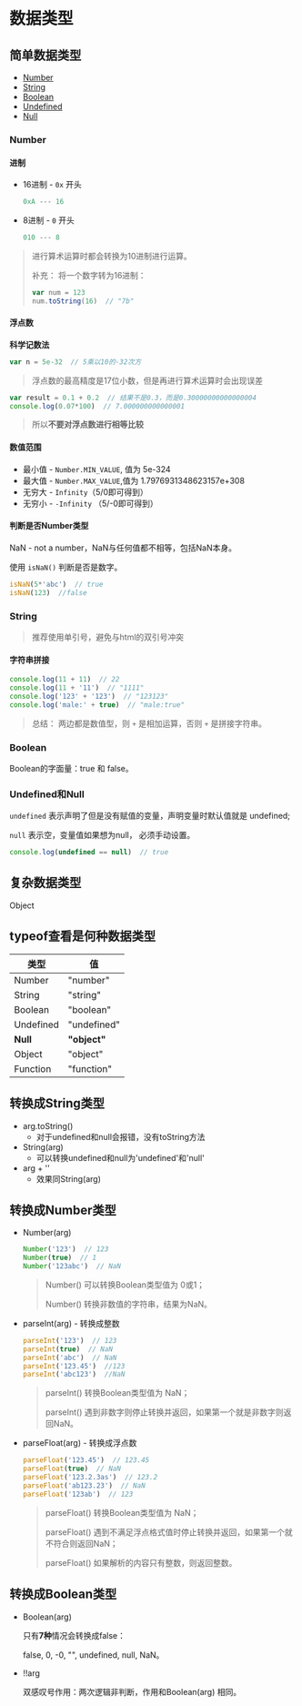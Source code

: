 # 数据类型

## 简单数据类型

- [Number](#number)
- [String](#string)
- [Boolean](#boolean)
- [Undefined](#undefined和null)
- [Null](#undefined和null)

### Number

#### 进制

- 16进制 - `0x` 开头

  ```js
  0xA --- 16
  ```

- 8进制 - `0` 开头

  ```js
  010 --- 8
  ```

> 进行算术运算时都会转换为10进制进行运算。
>
> 补充： 将一个数字转为16进制：
>
> ```js
> var num = 123
> num.toString(16)  // "7b"
> ```

#### 浮点数

**科学记数法**

```js
var n = 5e-32  // 5乘以10的-32次方
```

>  浮点数的最高精度是17位小数，但是再进行算术运算时会出现误差

```js
var result = 0.1 + 0.2  // 结果不是0.3，而是0.30000000000000004
console.log(0.07*100)  // 7.000000000000001
```

> 所以**不要对浮点数进行相等比较**

#### 数值范围

- 最小值 - `Number.MIN_VALUE`, 值为 5e-324
- 最大值 - `Number.MAX_VALUE`,值为 1.7976931348623157e+308 
- 无穷大 - `Infinity`（5/0即可得到）
- 无穷小 - `-Infinity` （5/-0即可得到）

#### 判断是否Number类型

NaN - not a number，NaN与任何值都不相等，包括NaN本身。

使用 `isNaN()` 判断是否是数字。

```js
isNaN(5*'abc')  // true
isNaN(123)  //false
```

### String

> 推荐使用单引号，避免与html的双引号冲突

#### 字符串拼接

```js
console.log(11 + 11)  // 22
console.log(11 + '11')  // "1111"
console.log('123' + '123')  // "123123"
console.log('male:' + true)  // "male:true"
```

> 总结： 两边都是数值型，则 `+` 是相加运算，否则 `+` 是拼接字符串。

### Boolean

Boolean的字面量：true 和 false。

### Undefined和Null

`undefined` 表示声明了但是没有赋值的变量，声明变量时默认值就是 undefined;

`null` 表示空，变量值如果想为null， 必须手动设置。

```js
console.log(undefined == null)  // true
```

## 复杂数据类型

Object

## typeof查看是何种数据类型

| 类型      | 值           |
| --------- | ------------ |
| Number    | "number"     |
| String    | "string"     |
| Boolean   | "boolean"    |
| Undefined | "undefined"  |
| **Null**  | **"object"** |
| Object    | "object"     |
| Function  | "function"   |

## 转换成String类型

- arg.toString() 
  - 对于undefined和null会报错，没有toString方法
- String(arg) 
  - 可以转换undefined和null为'undefined'和'null'
- arg + ''
  - 效果同String(arg)

## 转换成Number类型

- Number(arg)

  ```js
  Number('123')  // 123
  Number(true)  // 1
  Number('123abc')  // NaN
  ```

  > Number() 可以转换Boolean类型值为 0或1；
  >
  > Number() 转换非数值的字符串，结果为NaN。

- parseInt(arg) - 转换成整数

  ```js
  parseInt('123')  // 123
  parseInt(true)  // NaN
  parseInt('abc')  // NaN
  parseInt('123.45')  //123
  parseInt('abc123')  //NaN
  ```

  > parseInt() 转换Boolean类型值为 NaN；
  >
  > parseInt() 遇到非数字则停止转换并返回，如果第一个就是非数字则返回NaN。

- parseFloat(arg) - 转换成浮点数

  ```js
  parseFloat('123.45')  // 123.45
  parseFloat(true)  // NaN
  parseFloat('123.2.3as')  // 123.2
  parseFloat('ab123.23')  // NaN
  parseFloat('123ab')  // 123 
  ```

  > parseFloat() 转换Boolean类型值为 NaN；
  >
  > parseFloat() 遇到不满足浮点格式值时停止转换并返回，如果第一个就不符合则返回NaN；
  >
  > parseFloat() 如果解析的内容只有整数，则返回整数。

## 转换成Boolean类型

- Boolean(arg)

  只有**7种**情况会转换成false：

  false, 0, -0, "", undefined, null, NaN。

- !!arg

  双感叹号作用：两次逻辑非判断，作用和Boolean(arg) 相同。